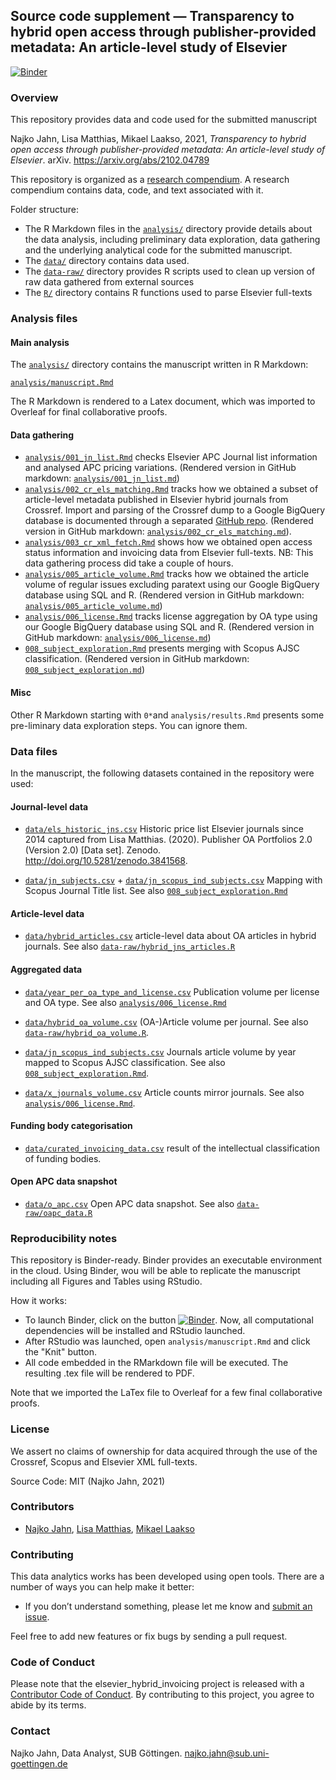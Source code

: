 ## Source code supplement &mdash; Transparency to hybrid open access through publisher-provided metadata: An article-level study of Elsevier

[![Binder](http://mybinder.org/badge_logo.svg)](http://mybinder.org/v2/gh/njahn82/elsevier_hybrid_invoicing/master?urlpath=rstudio)


### Overview

This repository provides data and code used for the submitted manuscript

Najko Jahn, Lisa Matthias, Mikael Laakso, 2021, *Transparency to hybrid open access through publisher-provided metadata: An article-level study of Elsevier*. arXiv. https://arxiv.org/abs/2102.04789

This repository is organized as a [research compendium](https://doi.org/10.7287/peerj.preprints.3192v2). A research compendium contains data, code, and text associated with it. 

Folder structure:

- The R Markdown files in the [`analysis/`](analysis/) directory provide details about the data analysis, including preliminary data exploration, data gathering and the underlying analytical code for the submitted manuscript. 
- The [`data/`](data/) directory contains data used. 
- The [`data-raw/`](data-raw/) directory provides R scripts used to clean up version of raw data gathered from external sources
- The [`R/`](R/) directory contains R functions used to parse Elsevier full-texts

### Analysis files

#### Main analysis

The [`analysis/`](analysis/) directory contains the manuscript written in R Markdown:

[`analysis/manuscript.Rmd`](analysis/manuscript.Rmd)

The R Markdown is rendered to a Latex document, which was imported to Overleaf for final collaborative proofs.

#### Data gathering

- [`analysis/001_jn_list.Rmd`](analysis/001_jn_list.Rmd) checks Elsevier APC Journal list information and analysed APC pricing variations. (Rendered version in GitHub markdown: [`analysis/001_jn_list.md`](analysis/001_jn_list.md))
- [`analysis/002_cr_els_matching.Rmd`](analysis/002_cr_els_matching.Rmd) tracks how we obtained a subset of article-level metadata published in Elsevier hybrid journals from Crossref. Import and parsing of the Crossref dump to a Google BigQuery database is documented through a separated [GitHub repo](https://github.com/njahn82/cr_dump). (Rendered version in GitHub markdown: [`analysis/002_cr_els_matching.md`](analysis/002_cr_els_matching.md)).
- [`analysis/003_cr_xml_fetch.Rmd`](analysis/003_cr_xml_fetch.Rmd) shows how we obtained open access status information and invoicing data from Elsevier full-texts. NB: This data gathering process did take a couple of hours.
- [`analysis/005_article_volume.Rmd`](analysis/005_article_volume.Rmd) tracks how we obtained the article volume of regular issues excluding paratext using  our Google BigQuery database using SQL and R. (Rendered version in GitHub markdown: [`analysis/005_article_volume.md`](analysis/005_article_volume.md))
- [`analysis/006_license.Rmd`](analysis/006_license.Rmd) tracks license aggregation by OA type using our Google BigQuery database using SQL and R. (Rendered version in GitHub markdown: [`analysis/006_license.md`](analysis/006_license.md))
- [`008_subject_exploration.Rmd`](analysis/008_subject_exploration.Rmd) presents merging with Scopus AJSC classification. (Rendered version in GitHub markdown: [`008_subject_exploration.md`](analysis/008_subject_exploration.md))

#### Misc

Other R Markdown starting with `0*`and `analysis/results.Rmd` presents some pre-liminary data exploration steps. You can ignore them.

### Data files

In the manuscript, the following datasets contained in the repository were used:

#### Journal-level data

- [`data/els_historic_jns.csv`](data/els_historic_jns.csv) Historic price list Elsevier journals since 2014 captured from 
Lisa Matthias. (2020). Publisher OA Portfolios 2.0 (Version 2.0) [Data set]. Zenodo. <http://doi.org/10.5281/zenodo.3841568>. 

- [`data/jn_subjects.csv`](data/jn_subjects.csv) + [`data/jn_scopus_ind_subjects.csv`](data/jn_scopus_ind_subjects.csv) Mapping with Scopus Journal Title list. See also [`008_subject_exploration.Rmd`](analysis/008_subject_exploration.Rmd)

#### Article-level data

- [`data/hybrid_articles.csv`](data/hybrid_articles.csv) article-level data about OA articles in hybrid journals. See also [`data-raw/hybrid_jns_articles.R`](data-raw/hybrid_jns_articles.R)

#### Aggregated data

- [`data/year_per_oa_type_and_license.csv`](data/year_per_oa_type_and_license.csv) Publication volume per license and OA type. See also [`analysis/006_license.Rmd`](analysis/006_license.Rmd)

- [`data/hybrid_oa_volume.csv`](data/hybrid_oa_volume.csv) (OA-)Article volume per journal. See also [`data-raw/hybrid_oa_volume.R`](data-raw/hybrid_oa_volume.R).

- [`data/jn_scopus_ind_subjects.csv`](data/jn_scopus_ind_subjects.csv) Journals article volume by year mapped to Scopus AJSC classification. See also  [`008_subject_exploration.Rmd`](analysis/008_subject_exploration.Rmd).

- [`data/x_journals_volume.csv`](data/x_journals_volume.csv) Article counts mirror journals. See also [`analysis/006_license.Rmd`](analysis/006_license.Rmd).

#### Funding body categorisation

- [`data/curated_invoicing_data.csv`](data/curated_invoicing_data.csv) result of the intellectual classification of funding bodies. 

#### Open APC data snapshot

- [`data/o_apc.csv`](data/o_apc.csv) Open APC data snapshot. See also [`data-raw/oapc_data.R`](data-raw/oapc_data.R)

### Reproducibility notes

This repository is Binder-ready. Binder provides an executable environment in the cloud. Using Binder, wou will be able to replicate the manuscript including all Figures and Tables using RStudio.

How it works:

- To launch Binder, click on the button [![Binder](http://mybinder.org/badge_logo.svg)](http://mybinder.org/v2/gh/njahn82/elsevier_hybrid_invoicing/master?urlpath=rstudio). Now, all computational dependencies will be installed and RStudio launched.
- After RStudio was launched, open `analysis/manuscript.Rmd` and click the "Knit" button.
- All code embedded in the RMarkdown file will be executed. The resulting .tex file will be rendered to PDF. 

Note that we imported the LaTex file to Overleaf for a few final collaborative proofs.

### License

We assert no claims of ownership for data acquired through the use of the Crossref, Scopus and Elsevier XML full-texts.  

Source Code: MIT (Najko Jahn, 2021)

### Contributors

- [Najko Jahn](https://twitter.com/najkoja), [Lisa Matthias](https://twitter.com/l_matthia), [Mikael Laakso](https://twitter.com/mikaellaakso)

### Contributing

This data analytics works has been developed using open tools. There are a number of ways you can help make it better:

- If you don’t understand something, please let me know and [submit an issue](https://github.com/njahn82/elsevier_hybrid_invoicing/issues).

Feel free to add new features or fix bugs by sending a pull request.

### Code of Conduct
  
Please note that the elsevier_hybrid_invoicing project is released with a [Contributor Code of Conduct](https://contributor-covenant.org/version/2/0/CODE_OF_CONDUCT.html). By contributing to this project, you agree to abide by its terms.

### Contact

Najko Jahn, Data Analyst, SUB Göttingen. najko.jahn@sub.uni-goettingen.de






